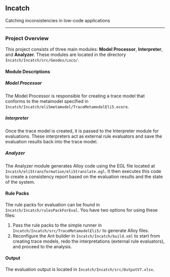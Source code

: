 ## Incatch
Catching inconsistencies in low-code applications

---

### Project Overview

This project consists of three main modules: **Model Processor**, **Interpreter**, and **Analyzer**. These modules are located in the directory `Incatch/Incatch/src/Geodes/Loco/`.

#### Module Descriptions

##### Model Processor
The Model Processor is responsible for creating a trace model that conforms to the metamodel specified in `Incatch/Incatch/eli5metamodel/TraceMetamodelEli5.ecore`. 

##### Interpreter
Once the trace model is created, it is passed to the Interpreter module for evaluations. These interpreters act as external rule evaluators and save the evaluation results back into the trace model.

##### Analyzer
The Analyzer module generates Alloy code using the EGL file located at `Incatch/eli5transformation/eli5translate.egl`. It then executes this code to create a consistency report based on the evaluation results and the state of the system.

#### Rule Packs

The rule packs for evaluation can be found in `Incatch/Incatch/rulesPackForEval`. You have two options for using these files:

1. Pass the rule packs to the simple runner in `Incatch/Incatch/src/TraceMetamodelEli5/` to generate Alloy files.
2. Reconfigure the Ant builder in `Incatch/Incatch/build.xml` to start from creating trace models, redo the interpretations (external rule evaluators), and proceed to the analysis.

#### Output

The evaluation output is located in `Incatch/Incatch/src/OutputV7.xlsx`.
